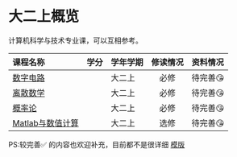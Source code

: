 # 大二上概览

计算机科学与技术专业课，可以互相参考。

|课程名称|学分|学年学期|修读情况|资料情况|
|:--|:--|:--|:--:|:--|
|[数字电路](数字电路/)||大二上|必修|待完善😘|
|[离散数学](离散数学/)||大二上|必修|待完善😘|
|[概率论](概率论/)||大二上|必修|待完善😘|
|[Matlab与数值计算](Matlab与数值计算/)||大二上|选修|待完善😘|

PS:较完善✅ 的内容也欢迎补充，目前都不是很详细  [模版](../../template.md)

<style>
.md-typeset table:not([class]) th {
    min-width: 1em;
}
</style>